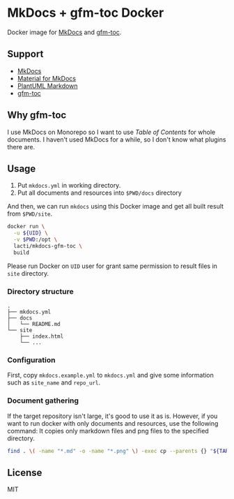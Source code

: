 # MkDocs + gfm-toc Docker

Docker image for [MkDocs](https://www.mkdocs.org) and [gfm-toc](https://github.com/lacti/gfm-toc).

## Support

- [MkDocs](https://www.mkdocs.org)
- [Material for MkDocs](https://squidfunk.github.io/mkdocs-material)
- [PlantUML Markdown](https://github.com/mikitex70/plantuml-markdown)
- [gfm-toc](https://github.com/lacti/gfm-toc)

## Why gfm-toc

I use MkDocs on Monorepo so I want to use _Table of Contents_ for whole documents. I haven't used MkDocs for a while, so I don't know what plugins there are.

## Usage

1. Put `mkdocs.yml` in working directory.
2. Put all documents and resources into `$PWD/docs` directory

And then, we can run `mkdocs` using this Docker image and get all built result from `$PWD/site`.

```bash
docker run \
  -u ${UID} \
  -v $PWD:/opt \
  lacti/mkdocs-gfm-toc \
  build
```

Please run Docker on `UID` user for grant same permission to result files in `site` directory.

### Directory structure

```text
.
├── mkdocs.yml
├── docs
│   └── README.md
└── site
    ├── index.html
    └── ...
```

### Configuration

First, copy `mkdocs.example.yml` to `mkdocs.yml` and give some information such as `site_name` and `repo_url`.

### Document gathering

If the target repository isn't large, it's good to use it as is. However, if you want to run docker with only documents and resources, use the following command: It copies only markdown files and png files to the specified directory.

```bash
find . \( -name "*.md" -o -name "*.png" \) -exec cp --parents {} "${TARGET_DIR}/docs" \;
```

## License

MIT

